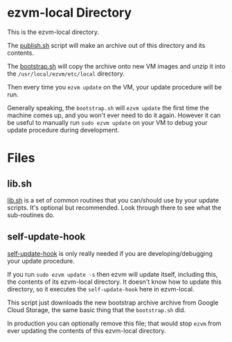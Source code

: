 # ezvm-local Directory

This is the ezvm-local directory.

The [publish.sh](../scripts/publish.sh) script will make an archive out of this directory and its contents.

The [bootstrap.sh](../scripts/bootstrap.sh) will copy the archive onto new VM images and unzip it into the
`/usr/local/ezvm/etc/local` directory.

Then every time you `ezvm update` on the VM, your update procedure will be run.

Generally speaking, the `bootstrap.sh` will `ezvm update` the first time the machine
comes up, and you won't ever need to do it again.  However it can be useful to manually
run `sudo ezvm update` on your VM to debug your update procedure during development.

# Files

## lib.sh

[lib.sh](lib.sh) is a set of common routines that you can/should use by your update scripts.
It's optional but recommended.  Look through there to see what the sub-routines do.

## self-update-hook

[self-update-hook](self-update-hook) is only really needed if you are developing/debugging your update procedure.

If you run `sudo ezvm update -s` then ezvm will update itself, including this, the
contents of its ezvm-local directory.  It doesn't know how to update this directory,
so it executes the `self-update-hook` here in ezvm-local.

This script just downloads the new bootstrap archive archive from Google Cloud Storage,
the same basic thing that the `bootstrap.sh` did.

In production you can optionally remove this file; that would stop `ezvm` from ever
updating the contents of this ezvm-local directory.
